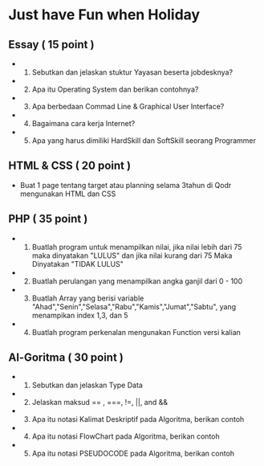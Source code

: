 # Just have Fun when Holiday

## Essay ( 15 point )

- 1. Sebutkan dan jelaskan stuktur Yayasan beserta jobdesknya?
- 2. Apa itu Operating System dan berikan contohnya?
- 3. Apa berbedaan Commad Line & Graphical User Interface?
- 4. Bagaimana cara kerja Internet?
- 5. Apa yang harus dimiliki HardSkill dan SoftSkill seorang Programmer

## HTML & CSS ( 20 point )

- Buat 1 page tentang target atau planning selama 3tahun di Qodr mengunakan HTML dan CSS

## PHP ( 35 point )

- 1. Buatlah program untuk menampilkan nilai, jika nilai lebih dari 75 maka dinyatakan "LULUS" dan jika nilai kurang dari 75 Maka Dinyatakan "TIDAK LULUS"
- 2. Buatlah perulangan yang menampilkan angka ganjil dari 0 - 100
- 3. Buatlah Array yang berisi variable "Ahad","Senin","Selasa","Rabu","Kamis","Jumat","Sabtu", yang menampikan index 1,3, dan 5
- 4. Buatlah program perkenalan mengunakan Function versi kalian
 
## Al-Goritma ( 30 point )

- 1. Sebutkan dan jelaskan Type Data
- 2. Jelaskan maksud == , ===, !=, ||, and &&
- 3. Apa itu notasi Kalimat Deskriptif pada Algoritma, berikan contoh
- 4. Apa itu notasi FlowChart pada Algoritma, berikan contoh
- 5. Apa itu notasi PSEUDOCODE pada Algoritma, berikan contoh





